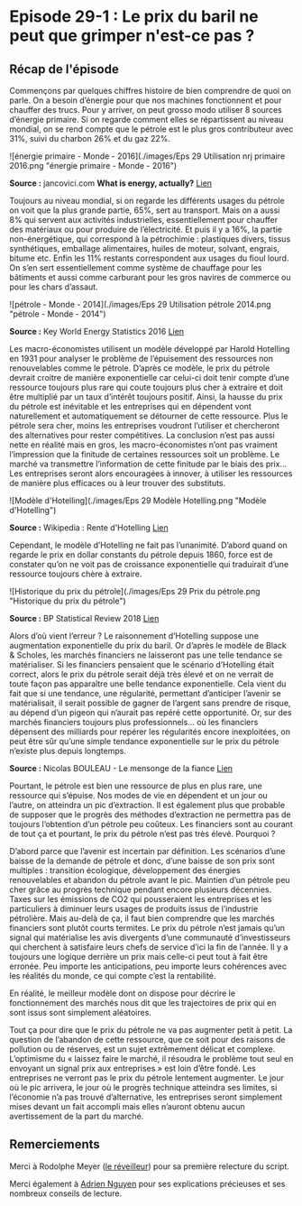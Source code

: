 # Episode 29-1 : Le prix du baril ne peut que grimper n'est-ce pas ?

## Récap de l'épisode

Commençons par quelques chiffres histoire de bien comprendre de quoi on parle. On a besoin d’énergie pour que nos machines fonctionnent et pour chauffer des trucs. Pour y arriver, on peut grosso modo utiliser 8 sources d’énergie primaire. Si on regarde comment elles se répartissent au niveau mondial, on se rend compte que le pétrole est le plus gros contributeur avec 31%, suivi du charbon 26% et du gaz 22%. 

![énergie primaire - Monde - 2016](./images/Eps 29 Utilisation nrj primaire 2016.png "énergie primaire - Monde - 2016")

**Source :** jancovici.com **What is energy, actually?** [Lien](https://jancovici.com/en/energy-transition/energy-and-us/what-is-energy-actually/)


Toujours au niveau mondial, si on regarde les différents usages du pétrole on voit que la plus grande partie, 65%, sert au transport. Mais on a aussi 8% qui servent aux activités industrielles, essentiellement pour chauffer des matériaux ou pour produire de l’électricité. Et puis il y a 16%, la partie non-énergétique, qui correspond à la pétrochimie : plastiques divers, tissus synthétiques, emballage alimentaires, huiles de moteur, solvant, engrais, bitume etc. Enfin les 11% restants correspondent aux usages du fioul lourd. On s’en sert essentiellement comme système de chauffage pour les bâtiments et aussi comme carburant pour les gros navires de commerce ou pour les chars d’assaut.

![pétrole - Monde - 2014](./images/Eps 29 Utilisation pétrole 2014.png "pétrole - Monde - 2014")

**Source :** Key World Energy Statistics 2016 [Lien](https://www.oecd-ilibrary.org/energy/key-world-energy-statistics-2016_key_energ_stat-2016-en)

Les macro-économistes utilisent un modèle développé par Harold Hotelling en 1931 pour analyser le problème de l’épuisement des ressources non renouvelables comme le pétrole. D’après ce modèle, le prix du pétrole devrait croitre de manière exponentielle car celui-ci doit tenir compte d’une ressource toujours plus rare qui coute toujours plus cher à extraire et doit être multiplié par un taux d’intérêt toujours positif. Ainsi, la hausse du prix du pétrole est inévitable et les entreprises qui en dépendent vont naturellement et automatiquement se détourner de cette ressource. Plus le pétrole sera cher, moins les entreprises voudront l’utiliser et chercheront des alternatives pour rester compétitives. La conclusion n’est pas aussi nette en réalité mais en gros, les macro-économistes n’ont pas vraiment l’impression que la finitude de certaines ressources soit un problème. Le marché va transmettre l’information de cette finitude par le biais des prix… Les entreprises seront alors encouragées à innover, à utiliser les ressources de manière plus efficaces ou à leur trouver des substituts.

![Modèle d'Hotelling](./images/Eps 29 Modèle Hotelling.png "Modèle d'Hotelling")

**Source :** Wikipedia : Rente d'Hotelling [Lien](https://fr.wikipedia.org/wiki/Rente_d%27Hotelling)

Cependant, le modèle d’Hotelling ne fait pas l’unanimité. D’abord quand on regarde le prix en dollar constants du pétrole depuis 1860, force est de constater qu’on ne voit pas de croissance exponentielle qui traduirait d’une ressource toujours chère à extraire. 

![Historique du prix du pétrole](./images/Eps 29 Prix du pétrole.png "Historique du prix du pétrole")

**Source :** BP Statistical Review 2018 [Lien](https://www.bp.com/en/global/corporate/energy-economics/statistical-review-of-world-energy/downloads.html)

Alors d’où vient l’erreur ? Le raisonnement d’Hotelling suppose une augmentation exponentielle du prix du baril. Or d’après le modèle de Black & Scholes, les marchés financiers ne laisseront pas une telle tendance se matérialiser. Si les financiers pensaient que le scénario d’Hotelling était correct, alors le prix du pétrole serait déjà très élevé et on ne verrait de toute façon pas apparaître une belle tendance exponentielle. Cela vient du fait que si une  tendance, une régularité, permettant d’anticiper l’avenir se matérialisait, il serait possible de gagner de l’argent sans prendre de risque, au dépend d’un pigeon qui n’aurait pas repéré cette opportunité. Or, sur des marchés financiers toujours plus professionnels… où les financiers dépensent des milliards pour repérer les régularités encore inexploitées, on peut être sûr qu’une simple tendance exponentielle sur le prix du pétrole n’existe plus depuis longtemps.

**Source :** Nicolas BOULEAU - Le mensonge de la fiance [Lien](https://www.amazon.fr/mensonge-finance-math%C3%A9matiques-signal-prix-plan%C3%A8te/dp/2708245554)

Pourtant, le pétrole est bien une ressource de plus en plus rare, une ressource qui s’épuise. Nos modes de vie en dépendent et un jour ou l’autre, on atteindra un pic d’extraction. Il est également plus que probable de supposer que le progrès des méthodes d’extraction ne permettra pas de toujours l’obtention d’un pétrole peu coûteux. Les financiers sont au courant de tout ça et pourtant, le prix du pétrole n’est pas très élevé. Pourquoi ?

D’abord parce que l’avenir est incertain par définition. Les scénarios d’une baisse de la demande de pétrole et donc, d’une baisse de son prix sont multiples : transition écologique, développement des énergies renouvelables et abandon du pétrole avant le pic. Maintien d’un pétrole peu cher grâce au progrès technique pendant encore plusieurs décennies. Taxes sur les émissions de CO2 qui pousseraient les entreprises et les particuliers à diminuer leurs usages de produits issus de l’industrie pétrolière. Mais au-delà de ça, il faut bien comprendre que les marchés financiers sont plutôt courts termites. Le prix du pétrole n’est jamais qu’un signal qui matérialise les avis divergents d’une communauté d’investisseurs qui cherchent à satisfaire leurs chefs de service d’ici la fin de l’année. Il y a toujours une logique derrière un prix mais celle-ci peut tout à fait être erronée. Peu importe les anticipations, peu importe leurs cohérences avec les réalités du monde, ce qui compte c’est la rentabilité.

En réalité, le meilleur modèle dont on dispose pour décrire le fonctionnement des marchés nous dit que les trajectoires de prix qui en sont issus sont simplement aléatoires.

Tout ça pour dire que le prix du pétrole ne va pas augmenter petit à petit. La question de l’abandon de cette ressource, que ce soit pour des raisons de pollution ou de réserves, est un sujet extrêmement délicat et complexe. L’optimisme du « laissez faire le marché, il résoudra le problème tout seul en envoyant un signal prix aux entreprises » est loin d’être fondé. Les entreprises ne verront pas le prix du pétrole lentement augmenter. Le jour où le pic arrivera, le jour où le progrès technique atteindra ses limites, si l’économie n’a pas trouvé d’alternative, les entreprises seront simplement mises devant un fait accompli mais elles n’auront obtenu aucun avertissement de la part du marché.

## Remerciements

Merci à Rodolphe Meyer ([le réveilleur](https://www.youtube.com/channel/UC1EacOJoqsKaYxaDomTCTEQ)) pour sa première relecture du script.

Merci également à [Adrien Nguyen](https://sites.google.com/site/anhhomepage/) pour ses explications précieuses et ses nombreux conseils de lecture.

